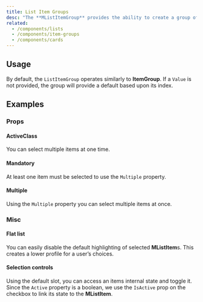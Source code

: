 ```yaml
---
title: List Item Groups
desc: "The **MListItemGroup** provides the ability to create a group of selectable **MListItem**. The **MListItemGroup** component utilizes **MItemGroup** at its core to provide a clean interface for interactive lists."
related:
  - /components/lists
  - /components/item-groups
  - /components/cards
---
```


## Usage

By default, the `ListItemGroup` operates similarly to **ItemGroup**. If a `Value` is not provided, the group will provide a default based upon its index.

<list-item-groups-usage></list-item-groups-usage>

## Examples

### Props

#### ActiveClass

You can select multiple items at one time.

<masa-example file="Examples.components.list_item_groups.ActiveClass"></masa-example>

#### Mandatory

At least one item must be selected to use the `Multiple` property.

<masa-example file="Examples.components.list_item_groups.Mandatory"></masa-example>

#### Multiple

Using the `Multiple` property you can select multiple items at once.

<masa-example file="Examples.components.list_item_groups.Multiple"></masa-example>

### Misc

#### Flat list

You can easily disable the default highlighting of selected **MListItem**s. This creates a lower profile for a user’s choices.

<masa-example file="Examples.components.list_item_groups.FlatList"></masa-example>

#### Selection controls

Using the default slot, you can access an items internal state and toggle it. Since the `Active` property is a boolean, we use the `IsActive` prop on the checkbox to link its state to the **MListItem**.

<masa-example file="Examples.components.list_item_groups.SelectionControls"></masa-example>